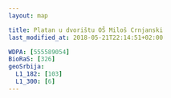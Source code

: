 ```yaml
---
layout: map

title: Platan u dvorištu OŠ Miloš Crnjanski
last_modified_at: 2018-05-21T22:14:51+02:00

WDPA: [555589054]
BioRaS: [326]
geoSrbija:
  L1_182: [103]
  L1_300: [6]
---
```

